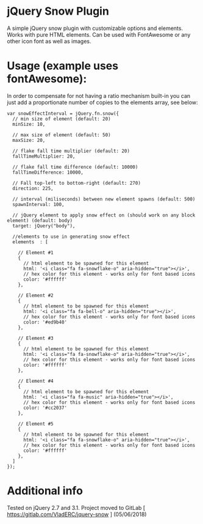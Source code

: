 # jQuery Snow Plugin
A simple jQuery snow plugin with customizable options and elements. Works with pure HTML elements. Can be used with FontAwesome or any other icon font as well as images.

# Usage (example uses fontAwesome):

In order to compensate for not having a ratio mechanism built-in you can just add a proportionate number of copies to the elements array, see below:

```
var snowEffectInterval = jQuery.fn.snow({
  // min size of element (default: 20)
  minSize: 10,
  
  // max size of element (default: 50)
  maxSize: 20,
  
  // flake fall time multiplier (default: 20)
  fallTimeMultiplier: 20, 
  
  // flake fall time difference (default: 10000)
  fallTimeDifference: 10000, 
  
  // Fall top-left to bottom-right (default: 270)
  direction: 225,
  
  // interval (miliseconds) between new element spawns (default: 500)
  spawnInterval: 100, 
  
  // jQuery element to apply snow effect on (should work on any block element) (default: body)
  target: jQuery("body"),
  
  //elements to use in generating snow effect
  elements	: [
  
    // Element #1
    { 
      // html element to be spawned for this element
      html: '<i class="fa fa-snowflake-o" aria-hidden="true"></i>',
      // hex color for this element - works only for font based icons
      color: '#ffffff'
    },
    
    // Element #2
    { 
      // html element to be spawned for this element
      html: '<i class="fa fa-bell-o" aria-hidden="true"></i>',
      // hex color for this element - works only for font based icons
      color: '#ed9b40'
    },
    
    // Element #3
    { 
      // html element to be spawned for this element
      html: '<i class="fa fa-snowflake-o" aria-hidden="true"></i>',
      // hex color for this element - works only for font based icons
      color: '#ffffff'
    },
    
    // Element #4
    {
      // html element to be spawned for this element
      html: '<i class="fa fa-music" aria-hidden="true"></i>',
      // hex color for this element - works only for font based icons
      color: '#cc2037'
    },
    
    // Element #5
    { 
      // html element to be spawned for this element
      html: '<i class="fa fa-snowflake-o" aria-hidden="true"></i>',
      // hex color for this element - works only for font based icons
      color: '#ffffff'
    },
  ]
});
```
# Additional info

Tested on jQuery 2.7 and 3.1.
Project moved to GitLab [ https://gitlab.com/VladERC/jquery-snow ] (05/06/2018)
